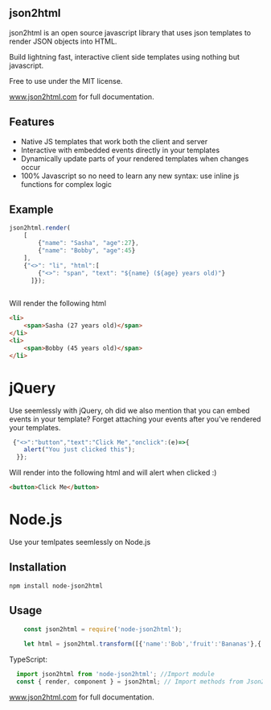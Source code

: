 
json2html
------------------

json2html is an open source javascript library that uses json templates to render JSON objects into HTML.

Build lightning fast, interactive client side templates using nothing but javascript.

Free to use under the MIT license.

<a href='http://www.json2html.com'>www.json2html.com</a> for full documentation.

Features
--------------

+   Native JS templates that work both the client and server
+   Interactive with embedded events directly in your templates
+   Dynamically update parts of your rendered templates when changes occur
+   100% Javascript so no need to learn any new syntax: use inline js functions for complex logic

Example
--------------
```javascript
json2html.render(
    [
        {"name": "Sasha", "age":27},
        {"name": "Bobby", "age":45}
    ], 
    {"<>": "li", "html":[
    	{"<>": "span", "text": "${name} (${age} years old)"}
      ]});
    
```

Will render the following html

```html
<li>
	<span>Sasha (27 years old)</span>
</li>
<li>
	<span>Bobby (45 years old)</span>
</li>
```

jQuery
=========
Use seemlessly with jQuery, oh did we also mention that you can embed events in your template?  Forget attaching your events after you've rendered your templates.

```javascript
 {"<>":"button","text":"Click Me","onclick":(e)=>{
	alert("You just clicked this");
  }};		
```
Will render into the following html and will alert when clicked :)

```html
<button>Click Me</button>
```

Node.js
=========
Use your temlpates seemlessly on Node.js

Installation
------------

	npm install node-json2html


Usage
-----
```javascript
	const json2html = require('node-json2html');
        
	let html = json2html.transform([{'name':'Bob','fruit':'Bananas'},{'name':'Rick','fruit':'Apples'}],{"<>":"div","text":"${name} likes ${fruit}"});
```

TypeScript:
```javascript
  import json2html from 'node-json2html'; //Import module
  const { render, component } = json2html; // Import methods from Json2html
```

<a href='http://www.json2html.com'>www.json2html.com</a> for full documentation.
